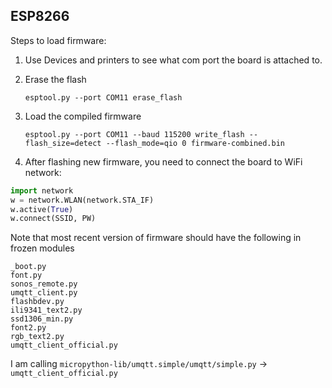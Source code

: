 ## ESP8266

Steps to load firmware:

1. Use Devices and printers to see what com port the board is attached to.
2. Erase the flash

       esptool.py --port COM11 erase_flash

3. Load the compiled firmware

       esptool.py --port COM11 --baud 115200 write_flash --flash_size=detect --flash_mode=qio 0 firmware-combined.bin

4. After flashing new firmware, you need to connect the board to WiFi network:

```python
import network
w = network.WLAN(network.STA_IF)
w.active(True)
w.connect(SSID, PW)
```

Note that most recent version of firmware should have the following in frozen modules

    _boot.py
    font.py
    sonos_remote.py
    umqtt_client.py
    flashbdev.py
    ili9341_text2.py
    ssd1306_min.py
    font2.py
    rgb_text2.py
    umqtt_client_official.py

I am calling `micropython-lib/umqtt.simple/umqtt/simple.py` -> `umqtt_client_official.py`


